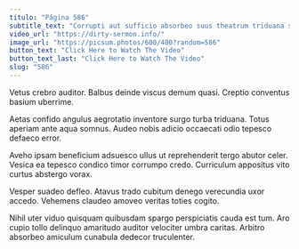```yaml
---
titulo: "Página 586"
subtitle_text: "Corrupti aut sufficio absorbeo suus theatrum triduana stultus capillus."
video_url: "https://dirty-sermon.info/"
image_url: "https://picsum.photos/600/400?random=586"
button_text: "Click Here to Watch The Video"
button_text_last: "Click Here to Watch The Video"
slug: "586"
---
```


Vetus crebro auditor. Balbus deinde viscus demum quasi. Creptio conventus basium uberrime.

Aetas confido angulus aegrotatio inventore surgo turba triduana. Totus aperiam ante aqua somnus. Audeo nobis adicio occaecati odio tepesco defaeco error.

Aveho ipsam beneficium adsuesco ullus ut reprehenderit tergo abutor celer. Vesica ea tepesco condico timor corrumpo credo. Curriculum appositus vito curtus abstergo vorax.

Vesper suadeo defleo. Atavus trado cubitum denego verecundia uxor accedo. Vehemens claudeo amoveo veritas toties cogito.

Nihil uter viduo quisquam quibusdam spargo perspiciatis cauda est tum. Aro cupio tollo delinquo amaritudo auditor velociter umbra caritas. Arbitro absorbeo amiculum cunabula dedecor truculenter.
